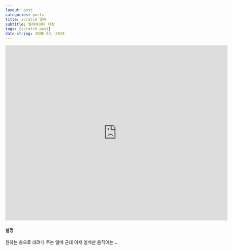 ```yaml
---
layout: post
categories: posts
title: scratch 엘베
subtitle: 엘레베이터 타장
tags: [scratch post]
date-string: JUNE 09, 2019
---
```


<iframe src="https://jamesbmadden.github.io/scratch-silicon/#410901673" allowtransparency="true" width="700" height="550" frameborder="0" scrolling="no" allowfullscreen></iframe>

#### 설명
원하는 층으로 데려다 주는 엘베 근데 이제 엘베만 움직이는...
